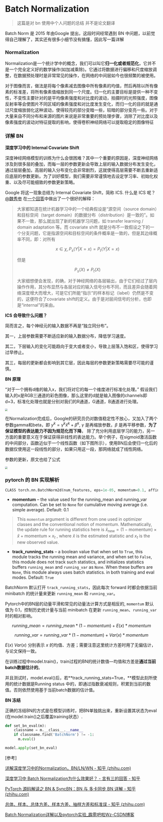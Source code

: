 <head>
	<style type="text/css">h1:first-child {display:none;}</style>
	<script type="text/javascript" src="https://cdnjs.cloudflare.com/ajax/libs/mathjax/2.7.7/latest.js?config=TeX-MML-AM_CHTML"></script>
    <script type="text/x-mathjax-config">
        MathJax.Hub.Config({
            tex2jax: {
            skipTags: ['script', 'noscript', 'style', 'textarea', 'pre'],
            inlineMath: [['$','$']]
            }
        });
    </script>
</head>


# Batch Normalization

> 这篇是对 bn 使用中个人问题的总结 并不是论文翻译

Batch Norm 是 2015 年由Google 提出，这段时间经常遇到 BN 中问题，以前觉得自己理解了，其实还有很多小细节没有搞懂，因此写一篇详解

### Normalization

Normalization是一个统计学中的概念，我们可以叫它**归一化或者规范化**，它并不是一个完全定义好的数学操作(如加减乘除)。它通过将数据进行偏移和尺度缩放调整，在数据预处理时是非常常见的操作，在网络的中间层如今也很频繁的被使用。

对于图像而言，做法是将每个像素减去图像中所有像素的均值，然后再除以所有像素的标准差，将所有像素值缩放到同一个尺度。归一化的主要目标是提供一种不变性，不变性主要针对的是平均像素强度和对比度的波动，拍摄时的光照强度，图像反射率等会使图片不同区域的像素强度和对比度发生变化，而归一化的目的就是通过尺度缩放弱化这种波动，使得较亮的部分变暗一些，较暗的部分变亮一些。对于大量来自不同分布和来源的图片来说是非常重要的预处理步骤，消除了对比度以及像素强度的波动对特征提取的影响，使得卷积神经网络可以提取稳定的图像特征

### 详解 BN

**深度学习中的 Internal Covariate Shift**

深度神经网络模型的训练为什么会很困难？其中一个重要的原因是，深度神经网络涉及到很多层的叠加，而每一层的参数更新会导致上层的输入数据分布发生变化，通过层层叠加，高层的输入分布变化会非常剧烈，这就使得高层需要不断去重新适应底层的参数更新。为了训好模型，我们需要非常谨慎地去设定学习率、初始化权重、以及尽可能细致的参数更新策略。

Google 将这一现象总结为 Internal Covariate Shift，简称 ICS. 什么是 ICS 呢？[@魏秀参](https://www.zhihu.com/people/b716bc76c2990cd06dae2f9c1f984e6d) 在[一个回答](https://www.zhihu.com/question/38102762/answer/85238569)中做出了一个很好的解释：

> 大家都知道在统计机器学习中的一个经典假设是“源空间（source domain）和目标空间（target domain）的数据分布（distribution）是一致的”。如果不一致，那么就出现了新的机器学习问题，如 transfer learning / domain adaptation 等。而 covariate shift 就是分布不一致假设之下的一个分支问题，它是指源空间和目标空间的条件概率是一致的，但是其边缘概率不同，即：对所有 
>
> $$x \in \chi, P_s(Y|X=x)=P_t(Y|X=x)$$
>
>  但是​
>
> $$P_s(X)\neq P_t(X)$$
>
>  大家细想便会发现，的确，对于神经网络的各层输出，由于它们经过了层内操作作用，其分布显然与各层对应的输入信号分布不同，而且差异会随着网络深度增大而增大，可是它们所能“指示”的样本标记（label）仍然是不变的，这便符合了covariate shift的定义。由于是对层间信号的分析，也即是“internal”的来由。

**ICS 会导致什么问题？**

简而言之，每个神经元的输入数据不再是“独立同分布”。

其一，上层参数需要不断适应新的输入数据分布，降低学习速度。

其二，下层输入的变化可能趋向于变大或者变小，导致上层落入饱和区，使得学习过早停止。

其三，每层的更新都会影响到其它层，因此每层的参数更新策略需要尽可能的谨慎。

**BN 原理**

“对于一个拥有d维的输入x，我们将对它的每一个维度进行标准化处理。” 假设我们输入的x是RGB三通道的彩色图像，那么这里的d就是输入图像的channels即d=3，标准化处理也就是分别对我们的R通道，G通道，B通道进行处理。

<img src="https://cdn.jsdelivr.net/gh/lblbk/picgo/work/20210517155502.png" style="zoom:50%;" />

在Normalization完成后，Google的研究员仍对数值稳定性不放心，又加入了两个参数gamma和beta，即 $y^k=\gamma^k \hat{x}^k + \beta^k$, $\gamma$ 是再缩放参数，$\beta$ 是再平移参数，**为了保证模型的表达能力不因为规范化而下降**， 除了充分利用底层学习的能力，另一方面的重要意义在于保证获得非线性的表达能力。举个例子，在sigmoid激活函数的中间部分，函数近似于一个线性函数（如下图所示），使用BN后会使归一化后的数据仅使用这一段线性的部分，如果只用这一段，那网络就成了线性网络。

参数的更新，原文也给了公式

<img src="https://cdn.jsdelivr.net/gh/lblbk/picgo/work/20210517160128.png" style="zoom:50%;" />

### pytorch 的 BN 实现解析

```python
CLASS torch.nn.BatchNorm2d(num_features, eps=1e-05, momentum=0.1, affine=True, track_running_stats=True)
```

- **momentum** – the value used for the running_mean and running_var computation. Can be set to `None` for cumulative moving average (i.e. simple average). Default: 0.1

> This `momentum` argument is different from one used in optimizer classes and the conventional notion of momentum. Mathematically, the update rule for running statistics here is $\hat{x}_\text{new} = (1 - \text{momentum}) \times \hat{x} + \text{momentum} \times x_t$ , where $\hat{x}$ is the estimated statistic and $x_t$ is the new observed value.

- **track_running_stats** – a boolean value that when set to `True`, this module tracks the running mean and variance, and when set to `False`, this module does not track such statistics, and initializes statistics buffers `running_mean` and `running_var` as `None`. When these buffers are `None`, this module always uses batch statistics. in both training and eval modes. Default: `True`

BatchNorm 默认打开 `track_running_stats`，因此每次 forward 时都会依据当前 minibatch 的统计量来更新 `running_mean` 和 `running_var`。

Pytorch中的BN层的动量平滑和常见的动量法计算方式是相反的, `momentum` 默认值为 0.1，控制历史统计量与当前 minibatch 在更新 `running_mean`、`running_var` 时的相对影响。

$$running\_mean=running\_mean*(1-momentum)+E(x)*momentum$$

$$running\_var=running\_var*(1-momentum)+Var(x)*momentum$$

$E(x)$ $Var(x)$ 分别表示 $x$ 的均值、方差；需要注意这里统计方差时用了无偏估计，与论文保持一致。

在训练过程中model.train()，train过程的BN的统计数值—均值和方差是**通过当前batch数据估计的**。

并且测试时，model.eval()后，若**track_running_stats=True，**模型此刻所使用的统计数据是Running status 中的，即通过指数衰减规则，积累到当前的数值。否则依然使用基于当前batch数据的估计值。

**BN 冻结**

正确的冻结BN的方式是在模型训练时，把BN单独挑出来，重新设置其状态为eval (在model.train()之后覆盖training状态）.

```python
def set_bn_eval(m):
    classname = m.__class__.__name__
    if classname.find('BatchNorm') != -1:
      m.eval()

model.apply(set_bn_eval)
```



[参考]

[详解深度学习中的Normalization，BN/LN/WN - 知乎 (zhihu.com)](https://zhuanlan.zhihu.com/p/33173246)

[深度学习中 Batch Normalization为什么效果好？ - 言有三的回答 - 知乎](https://www.zhihu.com/question/38102762/answer/607815171)

[PyTorch 源码解读之 BN & SyncBN：BN 与 多卡同步 BN 详解 - 知乎 (zhihu.com)](https://zhuanlan.zhihu.com/p/337732517)

[总体、样本、总体方差、样本方差、抽样方差和标准误 - 知乎 (zhihu.com)](https://zhuanlan.zhihu.com/p/106706044)

[Batch Normalization详解以及pytorch实验_霹雳吧啦Wz-CSDN博客](https://blog.csdn.net/qq_37541097/article/details/104434557)





